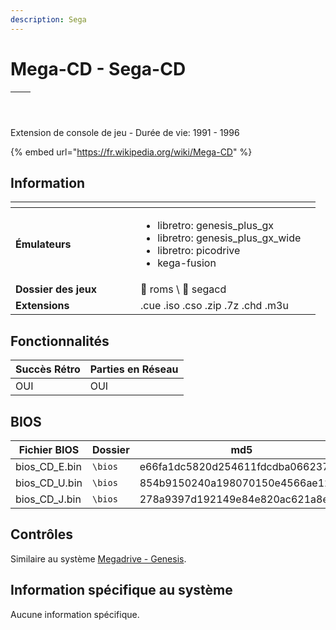 ```yaml
---
description: Sega
---
```


# Mega-CD - Sega-CD

| <p></p><p><img src="https://i.imgur.com/BfbL2hs.png" alt="" data-size="original"></p> | <p></p><p><img src="https://i.imgur.com/XfuDGNQ.png" alt="" data-size="original"></p> |
| ------------------------------------------------------------------------------------- | ------------------------------------------------------------------------------------- |

Extension de console de jeu - Durée de vie: 1991 - 1996

{% embed url="https://fr.wikipedia.org/wiki/Mega-CD" %}

## Information

<table data-header-hidden><thead><tr><th width="184"></th><th></th><th data-hidden></th></tr></thead><tbody><tr><td><strong>Émulateurs</strong></td><td><ul><li>libretro: genesis_plus_gx</li><li>libretro: genesis_plus_gx_wide</li><li>libretro: picodrive</li><li>kega-fusion</li></ul></td><td></td></tr><tr><td><strong>Dossier des jeux</strong></td><td><span data-gb-custom-inline data-tag="emoji" data-code="1f4c1">📁</span> roms \ <span data-gb-custom-inline data-tag="emoji" data-code="1f4c2">📂</span> segacd</td><td></td></tr><tr><td><strong>Extensions</strong></td><td>.cue .iso .cso .zip .7z .chd .m3u</td><td></td></tr></tbody></table>

## Fonctionnalités

| Succès Rétro | Parties en Réseau |
| ------------ | ----------------- |
| OUI          | OUI               |

## BIOS

<table><thead><tr><th width="169">Fichier BIOS</th><th width="108">Dossier</th><th>md5</th></tr></thead><tbody><tr><td>bios_CD_E.bin</td><td><code>\bios</code></td><td>e66fa1dc5820d254611fdcdba0662372</td></tr><tr><td>bios_CD_U.bin</td><td><code>\bios</code></td><td>854b9150240a198070150e4566ae1290</td></tr><tr><td>bios_CD_J.bin</td><td><code>\bios</code></td><td>278a9397d192149e84e820ac621a8edd</td></tr></tbody></table>

## Contrôles

Similaire au système [Megadrive - Genesis](megadrive-genesis.md).

## Information spécifique au système

Aucune information spécifique.
